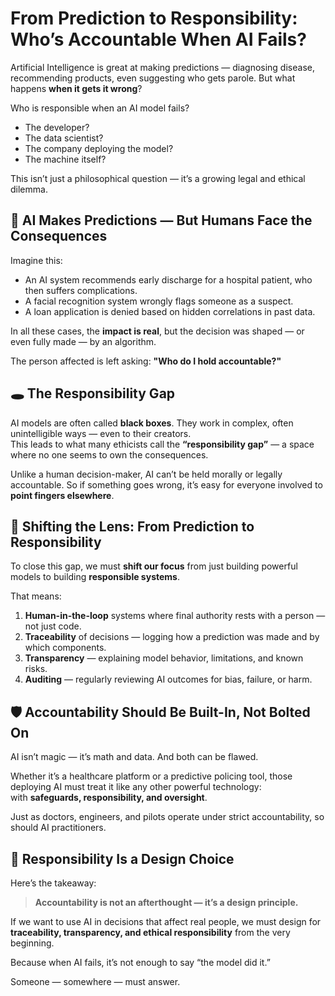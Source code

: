 # From Prediction to Responsibility: Who’s Accountable When AI Fails?

Artificial Intelligence is great at making predictions — diagnosing disease, recommending products, even suggesting who gets parole. But what happens **when it gets it wrong**?

Who is responsible when an AI model fails?

- The developer?
- The data scientist?
- The company deploying the model?
- The machine itself?

This isn’t just a philosophical question — it’s a growing legal and ethical dilemma.



## 🤖 AI Makes Predictions — But Humans Face the Consequences

Imagine this:

- An AI system recommends early discharge for a hospital patient, who then suffers complications.
- A facial recognition system wrongly flags someone as a suspect.
- A loan application is denied based on hidden correlations in past data.

In all these cases, the **impact is real**, but the decision was shaped — or even fully made — by an algorithm.

The person affected is left asking: **"Who do I hold accountable?"**



## 🕳️ The Responsibility Gap

AI models are often called **black boxes**. They work in complex, often unintelligible ways — even to their creators.  
This leads to what many ethicists call the **“responsibility gap”** — a space where no one seems to own the consequences.

Unlike a human decision-maker, AI can’t be held morally or legally accountable. So if something goes wrong, it’s easy for everyone involved to **point fingers elsewhere**.



## 🧭 Shifting the Lens: From Prediction to Responsibility

To close this gap, we must **shift our focus** from just building powerful models to building **responsible systems**.

That means:

1. **Human-in-the-loop** systems where final authority rests with a person — not just code.
2. **Traceability** of decisions — logging how a prediction was made and by which components.
3. **Transparency** — explaining model behavior, limitations, and known risks.
4. **Auditing** — regularly reviewing AI outcomes for bias, failure, or harm.



## 🛡️ Accountability Should Be Built-In, Not Bolted On

AI isn’t magic — it’s math and data. And both can be flawed.

Whether it’s a healthcare platform or a predictive policing tool, those deploying AI must treat it like any other powerful technology:  
with **safeguards, responsibility, and oversight**.

Just as doctors, engineers, and pilots operate under strict accountability, so should AI practitioners.



## 🧠 Responsibility Is a Design Choice

Here’s the takeaway:

> **Accountability is not an afterthought — it’s a design principle.**

If we want to use AI in decisions that affect real people, we must design for **traceability, transparency, and ethical responsibility** from the very beginning.

Because when AI fails, it’s not enough to say “the model did it.”

Someone — somewhere — must answer.

